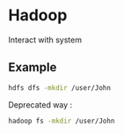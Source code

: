# Hadoop
Interact with system

Example
-------
```bash
hdfs dfs -mkdir /user/John
```

Deprecated way :
```bash
hadoop fs -mkdir /user/John
```

